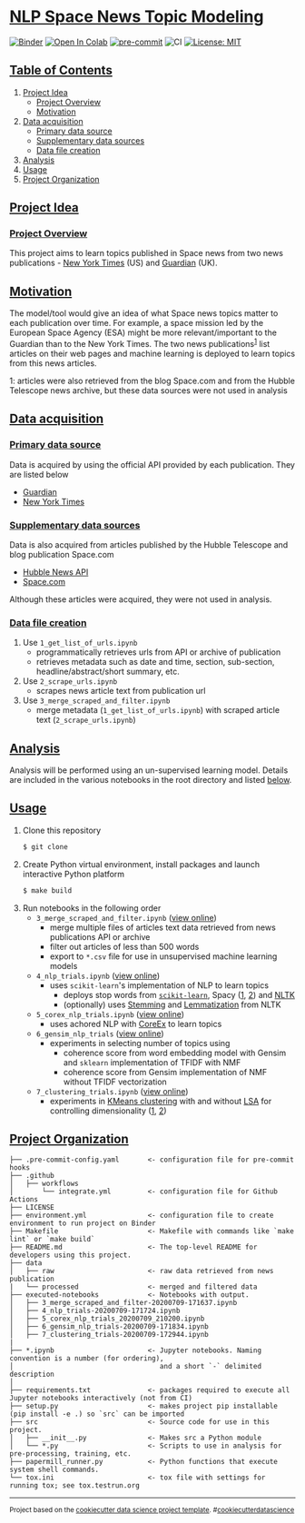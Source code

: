 # [NLP Space News Topic Modeling](#nlp-space-news-topic-modeling)

[![Binder](https://mybinder.org/badge_logo.svg)](https://mybinder.org/v2/gh/edesz/nlp-space-news-topic-modeling/master?urlpath=lab) [![Open In Colab](https://colab.research.google.com/assets/colab-badge.svg)](https://colab.research.google.com/github/nlp-space-news-topic-modeling/master/4_nlp_trials.ipynb) [![pre-commit](https://img.shields.io/badge/pre--commit-enabled-brightgreen?logo=pre-commit&logoColor=white)](https://pre-commit.com/) ![CI](https://github.com/edesz/nlp-space-news-topic-modeling/workflows/CI/badge.svg) [![License: MIT](https://img.shields.io/badge/License-MIT-brightgreen.svg)](https://opensource.org/licenses/mit)

## [Table of Contents](#table-of-contents)
1. [Project Idea](#project-idea)
   * [Project Overview](#project-overview)
   * [Motivation](#motivation)
2. [Data acquisition](#data-acquisition)
   * [Primary data source](#primary-data-source)
   * [Supplementary data sources](#supplementary-data-sources)
   * [Data file creation](#data-file-creation)
3. [Analysis](#analysis)
4. [Usage](#usage)
5. [Project Organization](#project-organization)

## [Project Idea](#project-idea)

### [Project Overview](#project-overview)
This project aims to learn topics published in Space news from two news publications - [New York Times](https://www.nytimes.com/section/science/space) (US) and [Guardian](https://www.theguardian.com/science) (UK).

## [Motivation](#motivation)
The model/tool would give an idea of what Space news topics matter to each publication over time. For example, a space mission led by the European Space Agency (ESA) might be more relevant/important to the Guardian than to the New York Times. The two news publications<sup>[1](#myfootnote1)</sup> list articles on their web pages and machine learning is deployed to learn topics from this news articles.

<a name="myfootnote1">1</a>: articles were also retrieved from the blog Space.com and from the Hubble Telescope news archive, but these data sources were not used in analysis

## [Data acquisition](#data-acquisition)
### [Primary data source](#primary-data-source)
Data is acquired by using the official API provided by each publication. They are listed below
- [Guardian](https://open-platform.theguardian.com/)
- [New York Times](https://developer.nytimes.com/)

### [Supplementary data sources](#supplementary-data-sources)
Data is also acquired from articles published by the Hubble Telescope and blog publication Space.com
- [Hubble News API](http://hubblesite.org/api/documentation)
- [Space.com](https://www.space.com/)

Although these articles were acquired, they were not used in analysis.

### [Data file creation](#data-file-creation)
1. Use `1_get_list_of_urls.ipynb`
   - programmatically retrieves urls from API or archive of publication
   - retrieves metadata such as date and time, section, sub-section, headline/abstract/short summary, etc.
2. Use `2_scrape_urls.ipynb`
   - scrapes news article text from publication url
3. Use `3_merge_scraped_and_filter.ipynb`
   - merge metadata (`1_get_list_of_urls.ipynb`) with scraped article text (`2_scrape_urls.ipynb`)

## [Analysis](#anlysis)
Analysis will be performed using an un-supervised learning model. Details are included in the various notebooks in the root directory and listed [below](#usage).

## [Usage](#usage)
1. Clone this repository
   ```bash
   $ git clone
   ```
2. Create Python virtual environment, install packages and launch interactive Python platform
   ```bash
   $ make build
   ```
3. Run notebooks in the following order
   - `3_merge_scraped_and_filter.ipynb` ([view online](https://nbviewer.jupyter.org/github/edesz/nlp-space-news-tpoic-modeling/executed-notebooks/blob/master/3_merge_scraped_and_filter-20200709-171637.ipynb))
     - merge multiple files of articles text data retrieved from news publications API or archive
     - filter out articles of less than 500 words
     - export to `*.csv` file for use in unsupervised machine learning models
   - `4_nlp_trials.ipynb` ([view online](https://nbviewer.jupyter.org/github/edesz/nlp-space-news-tpoic-modeling/executed-notebooks/blob/master/4_nlp_trials-20200709-171724.ipynb))
     - uses `scikit-learn`'s implementation of NLP to learn topics
       - deploys stop words from [`scikit-learn`](https://awhan.wordpress.com/2016/06/05/scikit-learn-nlp-list-english-stopwords/), Spacy ([1](https://stackoverflow.com/a/41172279/4057186), [2](https://medium.com/@makcedward/nlp-pipeline-stop-words-part-5-d6770df8a936)) and [NLTK](https://www.geeksforgeeks.org/removing-stop-words-nltk-python/)
       - (optionally) uses [Stemming](http://www.nltk.org/howto/stem.html) and [Lemmatization](https://www.geeksforgeeks.org/python-lemmatization-with-nltk/) from NLTK
   - `5_corex_nlp_trials.ipynb` ([view online](https://nbviewer.jupyter.org/github/edesz/nlp-space-news-tpoic-modeling/executed-notebooks/blob/master/5_corex_nlp_trials_20200709_210200.ipynb))
     - uses achored NLP with [CoreEx](https://github.com/gregversteeg/corex_topic) to learn topics
   - `6_gensim_nlp_trials` ([view online](https://nbviewer.jupyter.org/github/edesz/nlp-space-news-tpoic-modeling/executed-notebooks/blob/master/6_gensim_nlp_trials-20200709-171834.ipynb))
     - experiments in selecting number of topics using
       - coherence score from word embedding model with Gensim and `sklearn` implementation of TFIDF with NMF
       - coherence score from Gensim implementation of NMF without TFIDF vectorization
   - `7_clustering_trials.ipynb` ([view online](https://nbviewer.jupyter.org/github/edesz/nlp-space-news-tpoic-modeling/executed-notebooks/blob/master/7_clustering_trials-20200709-172944.ipynb))
     - experiments in [KMeans clustering](https://en.wikipedia.org/wiki/K-means_clustering) with and without [LSA](https://en.wikipedia.org/wiki/Latent_semantic_analysis) for controlling dimensionality ([1](https://files.ifi.uzh.ch/stiller/CLOSER%202014/CSEDU/CSEDU/Information%20Technologies%20Supporting%20Learning/Full%20Papers/CSEDU_2014_88_CR.pdf), [2](https://www.quora.com/Can-I-combine-LSI-and-K-means-for-text-document-clustering-Are-there-any-sources-to-learn-about-it))

## [Project Organization](#project-organization)

    ├── .pre-commit-config.yaml       <- configuration file for pre-commit hooks
    ├── .github
    │   ├── workflows
    │       └── integrate.yml         <- configuration file for Github Actions
    ├── LICENSE
    ├── environment.yml               <- configuration file to create environment to run project on Binder
    ├── Makefile                      <- Makefile with commands like `make lint` or `make build`
    ├── README.md                     <- The top-level README for developers using this project.
    ├── data
    │   ├── raw                       <- raw data retrieved from news publication
    |   └── processed                 <- merged and filtered data
    ├── executed-notebooks            <- Notebooks with output.
    │   ├── 3_merge_scraped_and_filter-20200709-171637.ipynb
    │   ├── 4_nlp_trials-20200709-171724.ipynb
    │   ├── 5_corex_nlp_trials_20200709_210200.ipynb
    │   ├── 6_gensim_nlp_trials-20200709-171834.ipynb
    │   ├── 7_clustering_trials-20200709-172944.ipynb
    |
    ├── *.ipynb                       <- Jupyter notebooks. Naming convention is a number (for ordering),
    │                                    and a short `-` delimited description
    │
    ├── requirements.txt              <- packages required to execute all Jupyter notebooks interactively (not from CI)
    ├── setup.py                      <- makes project pip installable (pip install -e .) so `src` can be imported
    ├── src                           <- Source code for use in this project.
    │   ├── __init__.py               <- Makes src a Python module
    │   └── *.py                      <- Scripts to use in analysis for pre-processing, training, etc.
    ├── papermill_runner.py           <- Python functions that execute system shell commands.
    └── tox.ini                       <- tox file with settings for running tox; see tox.testrun.org

--------

<p><small>Project based on the <a target="_blank" href="https://drivendata.github.io/cookiecutter-data-science/">cookiecutter data science project template</a>. #<a target="_blank" href="https://asciinema.org/a/244658">cookiecutterdatascience</a></small></p>
